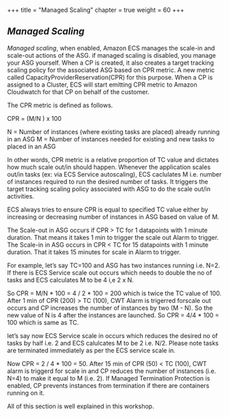 +++
title = "Managed Scaling"
chapter = true
weight = 60
+++

***Managed Scaling***
--------------------------------

*Managed scaling*, when enabled, Amazon ECS manages the scale-in and scale-out actions of the ASG. if managed scaling is disabled, you manage your ASG yourself. When a CP is created, it also creates a target tracking scaling policy for the associated ASG based on CPR metric.  A new metric called CapacityProviderReservation(CPR) for this purpose. When a CP is assigned to a Cluster, ECS will start emitting CPR metric to Amazon Cloudwatch for that CP on behalf of the customer. 

The CPR metric is defined as follows.

CPR  = (M/N ) x 100

N = Number of instances (where existing tasks are placed) already running  in an ASG
M = Number of instances needed for existing and new tasks to placed in an ASG

In other words, CPR metric is a relative proportion of TC value and dictates how much scale out/in should happen. Whenever the application scales out/in tasks (ex: via ECS Service autoscaling), ECS caclulates M i.e. number of instances required to run the desired number of tasks. It triggers the target tracking scaling policy associated with ASG to do the scale out/in activities.

ECS always tries to ensure CPR is equal to specified TC value either by increasing or decreasing number of instances in ASG based on value of M. 

The Scale-out in ASG occurs if CPR > TC for 1 datapoints with 1 minute duration. That means it takes 1 min to trigger the scale out Alarm to trigger.
The Scale-in in ASG occurs in CPR < TC for 15 datapoints with 1 minute duration. That it takes 15 minutes for scale in Alarm to trigger.

For example, let’s say TC=100 and ASG has two instances running i.e. N=2.  If there is ECS Service scale out occurs which needs to double the no of tasks and  ECS calculates M to be 4 i,e 2 x N.

So CPR = M/N * 100 = 4 / 2 * 100 = 200 which is twice the TC value of 100.  After 1 min of CPR (200) > TC (100), CWT Alarm is trigerred forscale out occurs and CP increases the number of instances by two (M - N). So the new value of N is 4 after the instances are launched. So CPR = 4/4 * 100 = 100 which is same as TC.

let’s say now ECS Service scale in occurs which reduces the desired no of tasks by half i.e. 2 and ECS calulcates M to be 2 i.e. N/2.  Please note tasks are terminated immediately as per the ECS service scale in.

Now CPR = 2 / 4 * 100 = 50.  After 15 min of CPR (50) < TC (100), CWT alarm is triggerd for scale in and CP reduces the number of instances (i.e. N=4) to make it equal to M (i.e. 2). If Managed Termination Protection is enabled, CP prevents instances from termination if there are containers running on it. 

All of this section is well explained in this workshop.
